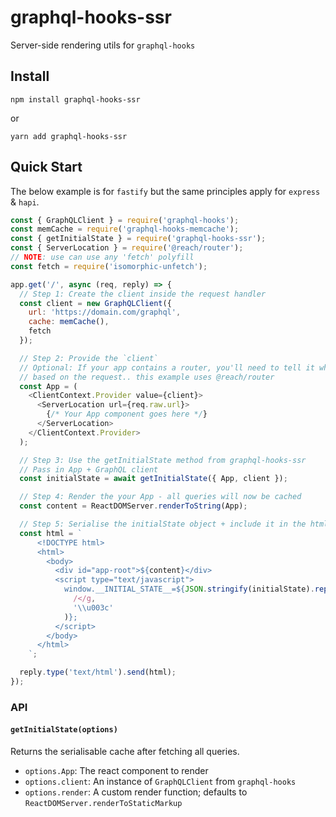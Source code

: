 # graphql-hooks-ssr

Server-side rendering utils for `graphql-hooks`

## Install

`npm install graphql-hooks-ssr`

or

`yarn add graphql-hooks-ssr`

## Quick Start

The below example is for `fastify` but the same principles apply for `express` & `hapi`.

```js
const { GraphQLClient } = require('graphql-hooks');
const memCache = require('graphql-hooks-memcache');
const { getInitialState } = require('graphql-hooks-ssr');
const { ServerLocation } = require('@reach/router');
// NOTE: use can use any 'fetch' polyfill
const fetch = require('isomorphic-unfetch');

app.get('/', async (req, reply) => {
  // Step 1: Create the client inside the request handler
  const client = new GraphQLClient({
    url: 'https://domain.com/graphql',
    cache: memCache(),
    fetch
  });

  // Step 2: Provide the `client`
  // Optional: If your app contains a router, you'll need to tell it which route the user is on
  // based on the request.. this example uses @reach/router
  const App = (
    <ClientContext.Provider value={client}>
      <ServerLocation url={req.raw.url}>
        {/* Your App component goes here */}
      </ServerLocation>
    </ClientContext.Provider>
  );

  // Step 3: Use the getInitialState method from graphql-hooks-ssr
  // Pass in App + GraphQL client
  const initialState = await getInitialState({ App, client });

  // Step 4: Render the your App - all queries will now be cached
  const content = ReactDOMServer.renderToString(App);

  // Step 5: Serialise the initialState object + include it in the html payload
  const html = `
      <!DOCTYPE html>
      <html>
        <body>
          <div id="app-root">${content}</div>
          <script type="text/javascript">
            window.__INITIAL_STATE__=${JSON.stringify(initialState).replace(
              /</g,
              '\\u003c'
            )};  
          </script>
        </body>
      </html>
    `;

  reply.type('text/html').send(html);
});
```

### API

#### `getInitialState(options)`

Returns the serialisable cache after fetching all queries.

- `options.App`: The react component to render
- `options.client`: An instance of `GraphQLClient` from `graphql-hooks`
- `options.render`: A custom render function; defaults to `ReactDOMServer.renderToStaticMarkup`
